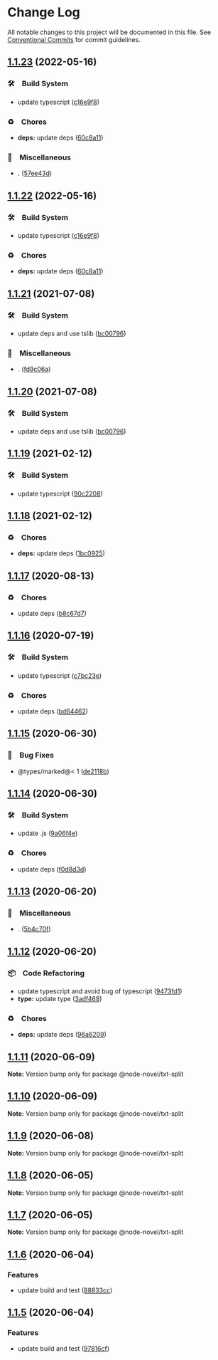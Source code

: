 # Change Log

All notable changes to this project will be documented in this file.
See [Conventional Commits](https://conventionalcommits.org) for commit guidelines.

## [1.1.23](https://github.com/bluelovers/ws-node-novel/compare/@node-novel/txt-split@1.1.21...@node-novel/txt-split@1.1.23) (2022-05-16)


### 🛠　Build System

* update typescript ([c16e9f8](https://github.com/bluelovers/ws-node-novel/commit/c16e9f83eb0ba558175485120a2e9334f80bcbd3))


### ♻️　Chores

* **deps:** update deps ([60c8a11](https://github.com/bluelovers/ws-node-novel/commit/60c8a119f095ed04a4c28dcd1774e4e8f0970970))


### 🔖　Miscellaneous

* . ([57ee43d](https://github.com/bluelovers/ws-node-novel/commit/57ee43d121d63feb6ec6588641bebc7343a18342))





## [1.1.22](https://github.com/bluelovers/ws-node-novel/compare/@node-novel/txt-split@1.1.21...@node-novel/txt-split@1.1.22) (2022-05-16)


### 🛠　Build System

* update typescript ([c16e9f8](https://github.com/bluelovers/ws-node-novel/commit/c16e9f83eb0ba558175485120a2e9334f80bcbd3))


### ♻️　Chores

* **deps:** update deps ([60c8a11](https://github.com/bluelovers/ws-node-novel/commit/60c8a119f095ed04a4c28dcd1774e4e8f0970970))





## [1.1.21](https://github.com/bluelovers/ws-node-novel/compare/@node-novel/txt-split@1.1.19...@node-novel/txt-split@1.1.21) (2021-07-08)


### 🛠　Build System

* update deps and use tslib ([bc00796](https://github.com/bluelovers/ws-node-novel/commit/bc007968e0dde703a1b4e79d147bd7122fe3468b))


### 🔖　Miscellaneous

* . ([fd9c06a](https://github.com/bluelovers/ws-node-novel/commit/fd9c06a1e1bc526117eee710e13814cc174c4bf4))





## [1.1.20](https://github.com/bluelovers/ws-node-novel/compare/@node-novel/txt-split@1.1.19...@node-novel/txt-split@1.1.20) (2021-07-08)


### 🛠　Build System

* update deps and use tslib ([bc00796](https://github.com/bluelovers/ws-node-novel/commit/bc007968e0dde703a1b4e79d147bd7122fe3468b))





## [1.1.19](https://github.com/bluelovers/ws-node-novel/compare/@node-novel/txt-split@1.1.18...@node-novel/txt-split@1.1.19) (2021-02-12)


### 🛠　Build System

* update typescript ([90c2208](https://github.com/bluelovers/ws-node-novel/commit/90c22085d647eea8c5e8c4a24ca3dd63cbf784af))





## [1.1.18](https://github.com/bluelovers/ws-node-novel/compare/@node-novel/txt-split@1.1.17...@node-novel/txt-split@1.1.18) (2021-02-12)


### ♻️　Chores

* **deps:** update deps ([1bc0925](https://github.com/bluelovers/ws-node-novel/commit/1bc09257c16754054103f3aec637dcf18f81f25a))





## [1.1.17](https://github.com/bluelovers/ws-node-novel/compare/@node-novel/txt-split@1.1.16...@node-novel/txt-split@1.1.17) (2020-08-13)


### ♻️　Chores

* update deps ([b8c67d7](https://github.com/bluelovers/ws-node-novel/commit/b8c67d7e0447d0afdedef9d1023f254c929efbeb))





## [1.1.16](https://github.com/bluelovers/ws-node-novel/compare/@node-novel/txt-split@1.1.15...@node-novel/txt-split@1.1.16) (2020-07-19)


### 🛠　Build System

* update typescript ([c7bc23e](https://github.com/bluelovers/ws-node-novel/commit/c7bc23ed14faf935ec25170eb23010d8f9c685c1))


### ♻️　Chores

* update deps ([bd64462](https://github.com/bluelovers/ws-node-novel/commit/bd644622f4f1f4941293c180272df22ec30d402a))





## [1.1.15](https://github.com/bluelovers/ws-node-novel/compare/@node-novel/txt-split@1.1.14...@node-novel/txt-split@1.1.15) (2020-06-30)


### 🐛　Bug Fixes

* @types/marked@< 1 ([de2118b](https://github.com/bluelovers/ws-node-novel/commit/de2118bde74358c4338e7d9ca7258df7d3ce24bb))





## [1.1.14](https://github.com/bluelovers/ws-node-novel/compare/@node-novel/txt-split@1.1.13...@node-novel/txt-split@1.1.14) (2020-06-30)


### 🛠　Build System

* update .js ([9a06f4e](https://github.com/bluelovers/ws-node-novel/commit/9a06f4ea5bcbb28992702ed75cdd432963caa95c))


### ♻️　Chores

* update deps ([f0d8d3d](https://github.com/bluelovers/ws-node-novel/commit/f0d8d3d96cef067e3f1c2bc8c5e4110110d5c25b))





## [1.1.13](https://github.com/bluelovers/ws-node-novel/compare/@node-novel/txt-split@1.1.12...@node-novel/txt-split@1.1.13) (2020-06-20)


### 🔖　Miscellaneous

* . ([5b4c70f](https://github.com/bluelovers/ws-node-novel/commit/5b4c70fc018e2f2622187143859a9783c5370849))





## [1.1.12](https://github.com/bluelovers/ws-node-novel/compare/@node-novel/txt-split@1.1.11...@node-novel/txt-split@1.1.12) (2020-06-20)


### 📦　Code Refactoring

* update typescript and avoid bug of typescript ([9473fd1](https://github.com/bluelovers/ws-node-novel/commit/9473fd159a3e0774e7646ab2dc60d73a4667f09b))
* **type:** update type ([3adf468](https://github.com/bluelovers/ws-node-novel/commit/3adf4684cfc7bb2b831802498840f8e523798611))


### ♻️　Chores

* **deps:** update deps ([96a6209](https://github.com/bluelovers/ws-node-novel/commit/96a62099f0774dae433a16b9e20f2c4ddd518749))





## [1.1.11](https://github.com/bluelovers/ws-node-novel/compare/@node-novel/txt-split@1.1.10...@node-novel/txt-split@1.1.11) (2020-06-09)

**Note:** Version bump only for package @node-novel/txt-split





## [1.1.10](https://github.com/bluelovers/ws-node-novel/compare/@node-novel/txt-split@1.1.9...@node-novel/txt-split@1.1.10) (2020-06-09)

**Note:** Version bump only for package @node-novel/txt-split





## [1.1.9](https://github.com/bluelovers/ws-node-novel/compare/@node-novel/txt-split@1.1.8...@node-novel/txt-split@1.1.9) (2020-06-08)

**Note:** Version bump only for package @node-novel/txt-split





## [1.1.8](https://github.com/bluelovers/ws-node-novel/compare/@node-novel/txt-split@1.1.7...@node-novel/txt-split@1.1.8) (2020-06-05)

**Note:** Version bump only for package @node-novel/txt-split





## [1.1.7](https://github.com/bluelovers/ws-node-novel/compare/@node-novel/txt-split@1.1.6...@node-novel/txt-split@1.1.7) (2020-06-05)

**Note:** Version bump only for package @node-novel/txt-split





## [1.1.6](https://github.com/bluelovers/ws-node-novel/compare/@node-novel/txt-split@1.1.5...@node-novel/txt-split@1.1.6) (2020-06-04)


### Features

* update build and test ([88833cc](https://github.com/bluelovers/ws-node-novel/commit/88833cc50b3b3194adfc3683fe2fca73c8ef8424))





## [1.1.5](https://github.com/bluelovers/ws-node-novel/compare/@node-novel/txt-split@1.1.4...@node-novel/txt-split@1.1.5) (2020-06-04)


### Features

* update build and test ([97816cf](https://github.com/bluelovers/ws-node-novel/commit/97816cfc4ef513d3cdeb5fc525a010543123fa76))
